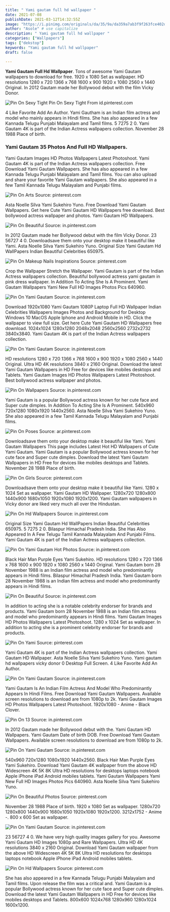 ```yaml
---
title: " Yami gautam full hd wallpaper "
date: 2021-07-08
publishDate: 2021-03-12T14:32:55Z
image: "https://i.pinimg.com/originals/da/35/9a/da359a7ab3f9f263fce402dc120f00c9.jpg"
author: "Asole" # use capitalize
description: " Yami gautam full hd wallpaper "
categories: ["Wallpapers"]
tags: ["dekstop"]
keywords: "Yami gautam full hd wallpaper"
draft: false

---
```



**Yami Gautam Full Hd Wallpaper**. Tons of awesome Yami Gautam wallpapers to download for free. 1920 x 1080 Set as wallpaper. HD resolutions 1280 x 720 1366 x 768 1600 x 900 1920 x 1080 2560 x 1440 Original. In 2012 Gautam made her Bollywood debut with the film Vicky Donor.

![Pin On Sexy Tight](https://i.pinimg.com/originals/c5/b4/86/c5b4867becf865bf0f25385d3d7d50c9.jpg "Pin On Sexy Tight")
Pin On Sexy Tight From id.pinterest.com


4 Like Favorite Add An Author. Yami Gautham is an Indian film actress and model who mainly appears in Hindi films. She has also appeared in a few Kannada Telugu Punjabi Malayalam and Tamil films. 5 7275 2 0. Yami Gautam 4K is part of the Indian Actress wallpapers collection. November 28 1988 Place of birth.

### Yami Gautam 35 Photos And Full HD Wallpapers.

Yami Gautam Images HD Photos Wallpapers Latest Photoshoot. Yami Gautam 4K is part of the Indian Actress wallpapers collection. Free Download Yami Gautam Wallpapers. She has also appeared in a few Kannada Telugu Punjabi Malayalam and Tamil films. You can also upload and share your favorite Yami Gautam wallpapers. She also appeared in a few Tamil Kannada Telugu Malayalam and Punjabi films.


![Pin On Arts](https://i.pinimg.com/736x/8e/a1/40/8ea14002302f3aca8284a7387ee55b71.jpg "Pin On Arts")
Source: pinterest.com

Asta Noelle Silva Yami Sukehiro Yuno. Free Download Yami Gautam Wallpapers. Get here Cute Yami Gautam HD Wallpapers free download. Best bollywood actress wallpaper and photos. Yami Gautam HD Wallpapers.

![Pin On Beautiful](https://i.pinimg.com/474x/72/77/06/7277064fb634b9586b9a6eed41a0f352.jpg "Pin On Beautiful")
Source: in.pinterest.com

In 2012 Gautam made her Bollywood debut with the film Vicky Donor. 23 56727 4 0. Downloadsave them onto your desktop make it beautiful like Yami. Asta Noelle Silva Yami Sukehiro Yuno. Original Size Yami Gautam Hd WallPapers Indian Beautiful Celebrities 650975.

![Pin On Makeup Nails Inspirations](https://i.pinimg.com/originals/b2/bc/ab/b2bcabfc335c45895cdde1135ee6e01e.jpg "Pin On Makeup Nails Inspirations")
Source: pinterest.com

Crop the Wallpaper Stretch the Wallpaper. Yami Gautam is part of the Indian Actress wallpapers collection. Beautiful bollywood actress yami gautam in pink dress wallpaper. In Addition To Acting She Is A Prominent. Yami Gautam Wallpapers Yami New Full HD Images Photos Pics 640960.

![Pin On Yami Gautam](https://i.pinimg.com/736x/92/8c/3c/928c3cd4cfacb0ab89e470ab8ead54a3.jpg "Pin On Yami Gautam")
Source: in.pinterest.com

Download 1920x1080 Yami Gautam 1080P Laptop Full HD Wallpaper Indian Celebrities Wallpapers Images Photos and Background for Desktop Windows 10 MacOS Apple Iphone and Android Mobile in HD. Click the wallpaper to view full size. Get here Cute Yami Gautam HD Wallpapers free download. 1024x1024 1280x1280 2048x2048 2560x2560 2732x2732 3840x3840. Yami Gautam 4K is part of the Indian Actress wallpapers collection.

![Pin On Yami Gautam](https://i.pinimg.com/originals/14/66/19/14661931b3bedb2930b6a3e4ebea94c3.jpg "Pin On Yami Gautam")
Source: in.pinterest.com

HD resolutions 1280 x 720 1366 x 768 1600 x 900 1920 x 1080 2560 x 1440 Original. Ultra HD 4K resolutions 3840 x 2160 Original. Download the latest Yami Gautam Wallpapers in HD Free for devices like mobiles desktops and Tablets. Yami Gautam Images HD Photos Wallpapers Latest Photoshoot. Best bollywood actress wallpaper and photos.

![Pin On Wallpapers](https://i.pinimg.com/originals/5f/42/ce/5f42ce822a0e916c63e2acf9e1d57de5.jpg "Pin On Wallpapers")
Source: in.pinterest.com

Yami Gautam is a popular Bollywood actress known for her cute face and Super cute dimples. In Addition To Acting She Is A Prominent. 540x960 720x1280 1080x1920 1440x2560. Asta Noelle Silva Yami Sukehiro Yuno. She also appeared in a few Tamil Kannada Telugu Malayalam and Punjabi films.

![Pin On Poses](https://i.pinimg.com/736x/1b/7a/32/1b7a328d18634de493c441fd43135525.jpg "Pin On Poses")
Source: ar.pinterest.com

Downloadsave them onto your desktop make it beautiful like Yami. Yami Gautam Wallpapers This page includes Latest Hot HD Wallpapers of Cute Yami Gautam. Yami Gautam is a popular Bollywood actress known for her cute face and Super cute dimples. Download the latest Yami Gautam Wallpapers in HD Free for devices like mobiles desktops and Tablets. November 28 1988 Place of birth.

![Pin On Girls](https://i.pinimg.com/474x/5a/d4/a3/5ad4a30175c68124af35c4bca192ca94.jpg "Pin On Girls")
Source: pinterest.com

Downloadsave them onto your desktop make it beautiful like Yami. 1280 x 1024 Set as wallpaper. Yami Gautam HD Wallpaper. 1280x720 1280x800 1440x900 1680x1050 1920x1080 1920x1200. Yami Gautam wallpapers in Vicky donor are liked very much all over the Hindustan.

![Pin On Hd Wallpapers](https://i.pinimg.com/originals/77/6c/36/776c363509b82a00199365c51d107cba.jpg "Pin On Hd Wallpapers")
Source: in.pinterest.com

Original Size Yami Gautam Hd WallPapers Indian Beautiful Celebrities 650975. 5 7275 2 0. Bilaspur Himachal Pradesh India. She Has Also Appeared In A Few Telugu Tamil Kannada Malayalam And Punjabi Films. Yami Gautam 4K is part of the Indian Actress wallpapers collection.

![Pin On Yami Gautam Hot Photos](https://i.pinimg.com/originals/da/a4/76/daa476661cce58a77bf48ecdcf106675.png "Pin On Yami Gautam Hot Photos")
Source: in.pinterest.com

Black Hair Man Purple Eyes Yami Sukehiro. HD resolutions 1280 x 720 1366 x 768 1600 x 900 1920 x 1080 2560 x 1440 Original. Yami Gautam born 28 November 1988 is an Indian film actress and model who predominantly appears in Hindi films. Bilaspur Himachal Pradesh India. Yami Gautam born 28 November 1988 is an Indian film actress and model who predominantly appears in Hindi films.

![Pin On Beautiful](https://i.pinimg.com/474x/3e/98/07/3e98073e961223e3e379cfde2c7339f9.jpg "Pin On Beautiful")
Source: in.pinterest.com

In addition to acting she is a notable celebrity endorser for brands and products. Yami Gautam born 28 November 1988 is an Indian film actress and model who predominantly appears in Hindi films. Yami Gautam Images HD Photos Wallpapers Latest Photoshoot. 1280 x 1024 Set as wallpaper. In addition to acting she is a prominent celebrity endorser for brands and products.

![Pin On Yami](https://i.pinimg.com/736x/41/5b/93/415b93ea32dfd1700bde0e8318d571c1.jpg "Pin On Yami")
Source: pinterest.com

Yami Gautam 4K is part of the Indian Actress wallpapers collection. Yami Gautam HD Wallpaper. Asta Noelle Silva Yami Sukehiro Yuno. Yami gautam hd wallpapers vicky donor 0 Desktop Full Screen. 4 Like Favorite Add An Author.

![Pin On Yami Gautam](https://i.pinimg.com/736x/08/c4/8a/08c48a79ec503cd93817d015f406e781.jpg "Pin On Yami Gautam")
Source: in.pinterest.com

Yami Gautam Is An Indian Film Actress And Model Who Predominantly Appears In Hindi Films. Free Download Yami Gautam Wallpapers. Available screen resolutions to download are from 1080p to 2k. Yami Gautam Images HD Photos Wallpapers Latest Photoshoot. 1920x1080 - Anime - Black Clover.

![Pin On 13](https://i.pinimg.com/originals/39/ee/fc/39eefc549b426091d1886642edfc4bce.jpg "Pin On 13")
Source: in.pinterest.com

In 2012 Gautam made her Bollywood debut with the. Yami Gautam HD Wallpapers. Yami Gautam Date of birth DOB. Free Download Yami Gautam Wallpapers. Available screen resolutions to download are from 1080p to 2k.

![Pin On Yami Gautam](https://i.pinimg.com/736x/fa/1e/19/fa1e192fb65176b9916057c584ae5bc6.jpg "Pin On Yami Gautam")
Source: in.pinterest.com

540x960 720x1280 1080x1920 1440x2560. Black Hair Man Purple Eyes Yami Sukehiro. Download Yami Gautam 4K wallpaper from the above HD Widescreen 4K 5K 8K Ultra HD resolutions for desktops laptops notebook Apple iPhone iPad Android mobiles tablets. Yami Gautam Wallpapers Yami New Full HD Images Photos Pics 640960. Asta Noelle Silva Yami Sukehiro Yuno.

![Pin On Beautiful Photos](https://i.pinimg.com/564x/25/6a/19/256a19f41292084f56f0b6d89b0a1528.jpg "Pin On Beautiful Photos")
Source: pinterest.com

November 28 1988 Place of birth. 1920 x 1080 Set as wallpaper. 1280x720 1280x800 1440x900 1680x1050 1920x1080 1920x1200. 3212x1752 - Anime -. 800 x 600 Set as wallpaper.

![Pin On Yami Gautam](https://i.pinimg.com/736x/12/da/cc/12daccc7034ed5941201c7abbcb77bd9.jpg "Pin On Yami Gautam")
Source: in.pinterest.com

23 56727 4 0. We have very high quality images gallery for you. Awesome Yami Gautam HD Images 1080p and Rare Wallpapers. Ultra HD 4K resolutions 3840 x 2160 Original. Download Yami Gautam wallpaper from the above HD Widescreen 4K 5K 8K Ultra HD resolutions for desktops laptops notebook Apple iPhone iPad Android mobiles tablets.

![Pin On Hd Wallpapers](https://i.pinimg.com/originals/da/35/9a/da359a7ab3f9f263fce402dc120f00c9.jpg "Pin On Hd Wallpapers")
Source: pinterest.com

She has also appeared in a few Kannada Telugu Punjabi Malayalam and Tamil films. Upon release the film was a critical and. Yami Gautam is a popular Bollywood actress known for her cute face and Super cute dimples. Download the latest Yami Gautam Wallpapers in HD Free for devices like mobiles desktops and Tablets. 800x600 1024x768 1280x960 1280x1024 1600x1200.

